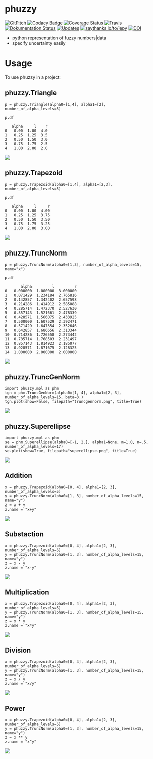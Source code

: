 # phuzzy

[![GitPitch](https://gitpitch.com/assets/badge.svg)](https://gitpitch.com/lepy/phuzzy/master?grs=github&t=beige)
[![Codacy Badge](https://api.codacy.com/project/badge/Grade/4814372e95c543a69c69004c853b17be)](https://www.codacy.com/app/lepy/phuzzy?utm_source=github.com&amp;utm_medium=referral&amp;utm_content=lepy/phuzzy&amp;utm_campaign=Badge_Grade)
[![Coverage Status](https://coveralls.io/repos/github/lepy/phuzzy/badge.svg?branch=master)](https://coveralls.io/github/lepy/phuzzy?branch=master)
[![Travis](https://img.shields.io/travis/lepy/phuzzy.svg)](https://travis-ci.org/lepy/phuzzy)
[![Dokumentation Status](https://readthedocs.org/projects/phuzzy/badge/?version=latest)](https://phuzzy.readthedocs.io/en/latest/?badge=latest)
[![Updates](https://pyup.io/repos/github/lepy/phuzzy/shield.svg)](https://pyup.io/repos/github/lepy/phuzzy/)
[![saythanks.io/to/lepy](https://img.shields.io/badge/Say%20Thanks-!-1EAEDB.svg)](https://saythanks.io/to/lepy)
[![DOI](https://zenodo.org/badge/DOI/10.5281/zenodo.1222111.svg)](https://doi.org/10.5281/zenodo.1222111)

* python representation of fuzzy numbers|data
* specify uncertainty easily

# Usage

To use phuzzy in a project:

## phuzzy.Triangle

    p = phuzzy.Triangle(alpha0=[1,4], alpha1=[2], number_of_alpha_levels=5)

    p.df

       alpha     l    r
    0   0.00  1.00  4.0
    1   0.25  1.25  3.5
    2   0.50  1.50  3.0
    3   0.75  1.75  2.5
    4   1.00  2.00  2.0

![](doc/triangle.png)

## phuzzy.Trapezoid

    p = phuzzy.Trapezoid(alpha0=[1,4], alpha1=[2,3], number_of_alpha_levels=5)

    p.df

       alpha     l     r
    0   0.00  1.00  4.00
    1   0.25  1.25  3.75
    2   0.50  1.50  3.50
    3   0.75  1.75  3.25
    4   1.00  2.00  3.00

![](doc/trapezoid.png)

## phuzzy.TruncNorm

    p = phuzzy.TruncNorm(alpha0=[1,3], number_of_alpha_levels=15, name="x")

    p.df

           alpha         l         r
    0   0.000000  1.000000  3.000000
    1   0.071429  1.234184  2.765816
    2   0.142857  1.342402  2.657598
    3   0.214286  1.414912  2.585088
    4   0.285714  1.472370  2.527630
    5   0.357143  1.521661  2.478339
    6   0.428571  1.566075  2.433925
    7   0.500000  1.607529  2.392471
    8   0.571429  1.647354  2.352646
    9   0.642857  1.686656  2.313344
    10  0.714286  1.726558  2.273442
    11  0.785714  1.768503  2.231497
    12  0.857143  1.814923  2.185077
    13  0.928571  1.871675  2.128325
    14  1.000000  2.000000  2.000000

![](doc/truncnorm.png)

## phuzzy.TruncGenNorm

    import phuzzy.mpl as phm
    tgn = phm.TruncGenNorm(alpha0=[1, 4], alpha1=[2, 3], number_of_alpha_levels=15, beta=3.)
    tgn.plot(show=False, filepath="truncgennorm.png", title=True)

![](doc/truncgennorm.png)

## phuzzy.Superellipse

    import phuzzy.mpl as phm
    se = phm.Superellipse(alpha0=[-1, 2.], alpha1=None, m=1.0, n=.5, number_of_alpha_levels=17)
    se.plot(show=True, filepath="superellipse.png", title=True)

![](doc/superellipse.png)

## Addition

    x = phuzzy.Trapezoid(alpha0=[0, 4], alpha1=[2, 3], number_of_alpha_levels=5)
    y = phuzzy.TruncNorm(alpha0=[1, 3], number_of_alpha_levels=15, name="y")
    z = x + y
    z.name = "x+y"

![](docs/operations/x+y.png)

## Substaction

    x = phuzzy.Trapezoid(alpha0=[0, 4], alpha1=[2, 3], number_of_alpha_levels=5)
    y = phuzzy.TruncNorm(alpha0=[1, 3], number_of_alpha_levels=15, name="y")
    z = x - y
    z.name = "x-y"

![](docs/operations/x-y.png)

## Multiplication

    x = phuzzy.Trapezoid(alpha0=[0, 4], alpha1=[2, 3], number_of_alpha_levels=5)
    y = phuzzy.TruncNorm(alpha0=[1, 3], number_of_alpha_levels=15, name="y")
    z = x * y
    z.name = "x*y"

![](docs/operations/x_mul_y.png)

## Division

    x = phuzzy.Trapezoid(alpha0=[0, 4], alpha1=[2, 3], number_of_alpha_levels=5)
    y = phuzzy.TruncNorm(alpha0=[1, 3], number_of_alpha_levels=15, name="y")
    z = x / y
    z.name = "x/y"

![](docs/operations/x:y.png)

## Power

    x = phuzzy.Trapezoid(alpha0=[0, 4], alpha1=[2, 3], number_of_alpha_levels=5)
    y = phuzzy.TruncNorm(alpha0=[1, 3], number_of_alpha_levels=15, name="y")
    z = x ** y
    z.name = "x^y"

![](docs/operations/x_pow_y.png)
